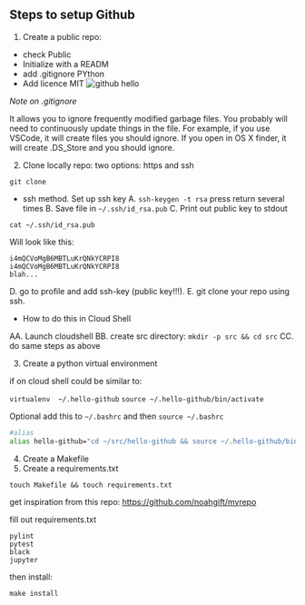 ## Steps to setup Github

1.  Create a public repo:
  * check Public
  * Initialize with a READM
  * add .gitignore PYthon
  * Add licence MIT
![github hello](https://user-images.githubusercontent.com/58792/58992683-58739e00-87a0-11e9-9b77-2e13116c2d35.png)

*Note on .gitignore*

It allows you to ignore frequently modified garbage files.  You probably will need to continuously update things in the file.  For example, if you use VSCode, it will create files you should ignore.  If you open in OS X finder, it will create .DS_Store and you should ignore.

2.  Clone locally repo:  two options:  https and ssh

`git clone `

* ssh method.  Set up ssh key
A.  `ssh-keygen -t rsa` press return several times
B.  Save file in `~/.ssh/id_rsa.pub`
C.  Print out public key to stdout

```
cat ~/.ssh/id_rsa.pub
```

Will look like this:

```
i4mQCVoMgB6MBTLuKrQNkYCRPI8
i4mQCVoMgB6MBTLuKrQNkYCRPI8
blah...
```
D.  go to profile and add ssh-key (public key!!!).
E.  git clone your repo using ssh.

* How to do this in Cloud Shell

AA. Launch cloudshell
BB. create src directory: `mkdir -p src && cd src`
CC. do same steps as above



3.  Create a python virtual environment

if on cloud shell could be similar to:

```virtualenv  ~/.hello-github```
```source ~/.hello-github/bin/activate```

Optional add this to ```~/.bashrc``` and then ```source ~/.bashrc```

```bash
#alias
alias hello-github="cd ~/src/hello-github && source ~/.hello-github/bin/activate"

```


4.  Create a Makefile
5.  Create a requirements.txt

```
touch Makefile && touch requirements.txt
```
get inspiration from this repo:  https://github.com/noahgift/myrepo


fill out requirements.txt

```
pylint
pytest
black
jupyter
```

then install:

```make install```
